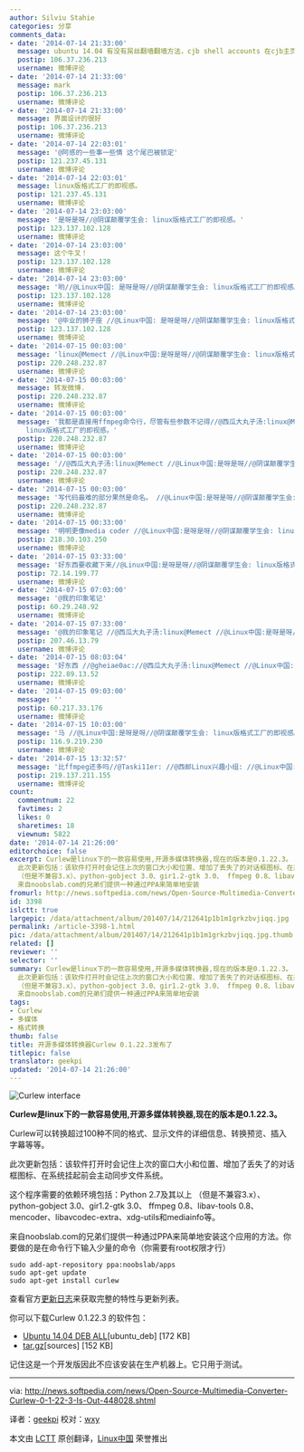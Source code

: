```yaml
---
author: Silviu Stahie
categories: 分享
comments_data:
- date: '2014-07-14 21:33:00'
  message: ubuntu 14.04 有没有屌丝翻墙翻墙方法，cjb shell accounts 在cjb主页找不到啊。
  postip: 106.37.236.213
  username: 微博评论
- date: '2014-07-14 21:33:00'
  message: mark
  postip: 106.37.236.213
  username: 微博评论
- date: '2014-07-14 21:33:00'
  message: 界面设计的很好
  postip: 106.37.236.213
  username: 微博评论
- date: '2014-07-14 22:03:01'
  message: '@阿感的一些事一些情 这个尾巴被锁定'
  postip: 121.237.45.131
  username: 微博评论
- date: '2014-07-14 22:03:01'
  message: linux版格式工厂的即视感。
  postip: 121.237.45.131
  username: 微博评论
- date: '2014-07-14 23:03:00'
  message: '是呀是呀//@阴谋颠覆学生会: linux版格式工厂的即视感。'
  postip: 123.137.102.128
  username: 微博评论
- date: '2014-07-14 23:03:00'
  message: 这个牛叉！
  postip: 123.137.102.128
  username: 微博评论
- date: '2014-07-14 23:03:00'
  message: '哟//@Linux中国: 是呀是呀//@阴谋颠覆学生会: linux版格式工厂的即视感。'
  postip: 123.137.102.128
  username: 微博评论
- date: '2014-07-14 23:03:00'
  message: '@毕业的狮子座 //@Linux中国: 是呀是呀//@阴谋颠覆学生会: linux版格式工厂的即视感。'
  postip: 123.137.102.128
  username: 微博评论
- date: '2014-07-15 00:03:00'
  message: 'linux@Memect //@Linux中国:是呀是呀//@阴谋颠覆学生会: linux版格式工厂的即视感。'
  postip: 220.248.232.87
  username: 微博评论
- date: '2014-07-15 00:03:00'
  message: 转发微博.
  postip: 220.248.232.87
  username: 微博评论
- date: '2014-07-15 00:03:00'
  message: '我都是直接用ffmpeg命令行，尽管有些参数不记得//@西瓜大丸子汤:linux@Memect //@Linux中国:是呀是呀//@阴谋颠覆学生会:
    linux版格式工厂的即视感。'
  postip: 220.248.232.87
  username: 微博评论
- date: '2014-07-15 00:03:00'
  message: '//@西瓜大丸子汤:linux@Memect //@Linux中国:是呀是呀//@阴谋颠覆学生会: linux版格式工厂的即视感。'
  postip: 220.248.232.87
  username: 微博评论
- date: '2014-07-15 00:03:00'
  message: '写代码最难的部分果然是命名。 //@Linux中国:是呀是呀//@阴谋颠覆学生会: linux版格式工厂的即视感。'
  postip: 220.248.232.87
  username: 微博评论
- date: '2014-07-15 00:33:00'
  message: '明明更像media coder //@Linux中国:是呀是呀//@阴谋颠覆学生会: linux版格式工厂的即视感。'
  postip: 218.30.103.250
  username: 微博评论
- date: '2014-07-15 03:33:00'
  message: '好东西要收藏下来//@Linux中国:是呀是呀//@阴谋颠覆学生会: linux版格式工厂的即视感。'
  postip: 72.14.199.77
  username: 微博评论
- date: '2014-07-15 07:03:00'
  message: '@我的印象笔记'
  postip: 60.29.248.92
  username: 微博评论
- date: '2014-07-15 07:33:00'
  message: '@我的印象笔记 //@西瓜大丸子汤:linux@Memect //@Linux中国:是呀是呀//@阴谋颠覆学生会: linux版格式工厂的即视感。'
  postip: 207.46.13.79
  username: 微博评论
- date: '2014-07-15 08:03:04'
  message: '好东西 //@gheiae0ac://@西瓜大丸子汤:linux@Memect //@Linux中国:是呀是呀//@阴谋颠覆学生会: linux版格式工厂的即视感。'
  postip: 222.89.13.52
  username: 微博评论
- date: '2014-07-15 09:03:00'
  message: ''
  postip: 60.217.33.176
  username: 微博评论
- date: '2014-07-15 10:03:00'
  message: '马 //@Linux中国:是呀是呀//@阴谋颠覆学生会: linux版格式工厂的即视感。'
  postip: 116.9.219.230
  username: 微博评论
- date: '2014-07-15 13:32:57'
  message: '比ffmpeg还多吗//@Taski11er: //@西邮Linux兴趣小组: //@Linux中国:是呀是呀//@阴谋颠覆学生会: linux版格式工厂的即视感。'
  postip: 219.137.211.155
  username: 微博评论
count:
  commentnum: 22
  favtimes: 2
  likes: 0
  sharetimes: 18
  viewnum: 5822
date: '2014-07-14 21:26:00'
editorchoice: false
excerpt: Curlew是linux下的一款容易使用,开源多媒体转换器,现在的版本是0.1.22.3。 Curlew可以转换超过100种不同的格式、显示文件的详细信息、转换预览、插入字幕等等。
  此次更新包括：该软件打开时会记住上次的窗口大小和位置、增加了丢失了的对话框图标、在系统挂起前会主动同步文件系统。 这个程序需要的依赖环境包括：Python 2.7及其以上
  （但是不兼容3.x）、python-gobject 3.0、gir1.2-gtk 3.0、 ffmpeg 0.8、libav-tools 0.8、 mencoder、libavcodec-extra、xdg-utils和mediainfo等。
  来自noobslab.com的兄弟们提供一种通过PPA来简单地安装
fromurl: http://news.softpedia.com/news/Open-Source-Multimedia-Converter-Curlew-0-1-22-3-Is-Out-448028.shtml
id: 3398
islctt: true
largepic: /data/attachment/album/201407/14/212641p1b1m1grkzbvjiqq.jpg
permalink: /article-3398-1.html
pic: /data/attachment/album/201407/14/212641p1b1m1grkzbvjiqq.jpg.thumb.jpg
related: []
reviewer: ''
selector: ''
summary: Curlew是linux下的一款容易使用,开源多媒体转换器,现在的版本是0.1.22.3。 Curlew可以转换超过100种不同的格式、显示文件的详细信息、转换预览、插入字幕等等。
  此次更新包括：该软件打开时会记住上次的窗口大小和位置、增加了丢失了的对话框图标、在系统挂起前会主动同步文件系统。 这个程序需要的依赖环境包括：Python 2.7及其以上
  （但是不兼容3.x）、python-gobject 3.0、gir1.2-gtk 3.0、 ffmpeg 0.8、libav-tools 0.8、 mencoder、libavcodec-extra、xdg-utils和mediainfo等。
  来自noobslab.com的兄弟们提供一种通过PPA来简单地安装
tags:
- Curlew
- 多媒体
- 格式转换
thumb: false
title: 开源多媒体转换器Curlew 0.1.22.3发布了
titlepic: false
translator: geekpi
updated: '2014-07-14 21:26:00'
---
```


![Curlew interface](/data/attachment/album/201407/14/212641p1b1m1grkzbvjiqq.jpg)


**Curlew是linux下的一款容易使用,开源多媒体转换器,现在的版本是0.1.22.3。**


Curlew可以转换超过100种不同的格式、显示文件的详细信息、转换预览、插入字幕等等。


此次更新包括：该软件打开时会记住上次的窗口大小和位置、增加了丢失了的对话框图标、在系统挂起前会主动同步文件系统。


这个程序需要的依赖环境包括：Python 2.7及其以上 （但是不兼容3.x）、python-gobject 3.0、gir1.2-gtk 3.0、 ffmpeg 0.8、libav-tools 0.8、 mencoder、libavcodec-extra、xdg-utils和mediainfo等。


来自noobslab.com的兄弟们提供一种通过PPA来简单地安装这个应用的方法。你要做的是在命令行下输入少量的命令（你需要有root权限才行）



```
sudo add-apt-repository ppa:noobslab/apps
sudo apt-get update
sudo apt-get install curlew

```

查看官方[更新日志](http://gtk-apps.org/content/show.php/Curlew?content=155664)来获取完整的特性与更新列表。


你可以下载Curlew 0.1.22.3 的软件包：


* [Ubuntu 14.04 DEB ALL](http://sourceforge.net/projects/curlew/files/curlew-0.1.22.3/curlew_0.1.22.3ubuntu14.04_all.deb/download)[ubuntu\_deb] [172 KB]
* [tar.gz](http://sourceforge.net/projects/curlew/files/curlew-0.1.22.3/curlew-0.1.22.3.tar.gz/download)[sources] [152 KB]


记住这是一个开发版因此不应该安装在生产机器上。它只用于测试。




---


via: <http://news.softpedia.com/news/Open-Source-Multimedia-Converter-Curlew-0-1-22-3-Is-Out-448028.shtml>


译者：[geekpi](https://github.com/geekpi) 校对：[wxy](https://github.com/wxy)


本文由 [LCTT](https://github.com/LCTT/TranslateProject) 原创翻译，[Linux中国](http://linux.cn/) 荣誉推出
